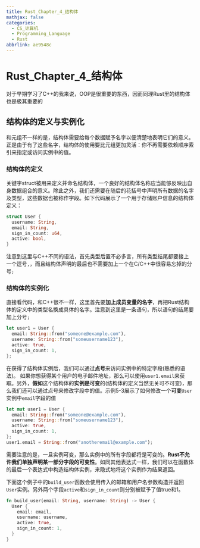 ```yaml
---
title: Rust_Chapter_4_结构体
mathjax: false
categories:
  - CS_计算机
  - Programming_Language
  - Rust
abbrlink: ae9548c
---
```



# Rust_Chapter_4_结构体
对于早期学习了C++的我来说，OOP是很重要的东西，因而同理Rust里的结构体也是极其重要的

<!--more-->

## 结构体的定义与实例化
和元组不一样的是，结构体需要给每个数据赋予名字以便清楚地表明它们的意义。正是由于有了这些名字，结构体的使用要比元组更加灵活：你不再需要依赖顺序索引来指定或访问实例中的值。

### 结构体的定义
关键字struct被用来定义并命名结构体，一个良好的结构体名称应当能够反映出自身数据组合的意义。除此之外，我们还需要在随后的花括号中声明所有数据的名字及类型，这些数据也被称作字段。如下代码展示了一个用于存储账户信息的结构体定义：
```rust
struct User {
  username: String,
  email: String,
  sign_in_count: u64,
  active: bool,
}
```

注意到这里与C++不同的语法，首先类型后置不必多言，所有类型结尾都要接上一个逗号`,`，而且结构体声明的最后也不需要加上一个在C/C++中很容易忘掉的分号`;`

### 结构体的实例化

直接看代码，和C++很不一样，这里首先要**加上成员变量的名字**，再把Rust结构体的定义中的类型名换成具体的名字。注意到这里是一条语句，所以语句的结尾要加上分号`;`

```rust
let user1 = User {
  email: String::from("someone@example.com"),
  username: String::from("someusername123"),
  active: true,
  sign_in_count: 1,
};
```

在获得了结构体实例后，我们可以通过**点号**来访问实例中的特定字段(熟悉的语法)。
如果你想获得某个用户的电子邮件地址，那么可以使用`user1.email`来获取。另外，**假如**这个结构体的**实例是可变**的(结构体的定义当然无关可不可变)，那么我们还可以通过点号来修改字段中的值。示例5-3展示了如何修改一个**可变**`User`实例中`email`字段的值

```rust
let mut user1 = User {
  email: String::from("someone@example.com"),
  username: String::from("someusername123"),
  active: true,
  sign_in_count: 1,
};
user1.email = String::from("anotheremail@example.com");
```

需要注意的是，一旦实例可变，那么实例中的所有字段都将是可变的。**Rust不允许我们单独声明某一部分字段的可变性**。如同其他表达式一样，我们可以在函数体的最后一个表达式中构造结构体实例，来隐式地将这个实例作为结果返回。

下面这个例子中的`build_user`函数会使用传入的邮箱和用户名参数构造并返回`User`实例。另外两个字段`active`和`sign_in_count`则分别被赋予了值true和1。
```rust
fn build_user(email: String, username: String) -> User {
  User {
    email: email,
    username: username,
    active: true,
    sign_in_count: 1,
  }
}
```

